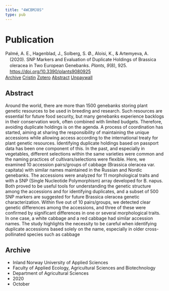 ```yaml
---
title: "4WCBMJ8S"
type: pub
---
```

<h1>Publication</h1>
<article id="csl-bib-container-4WCBMJ8S" class="csl-bib-container">
  <div class="csl-bib-body" style="line-height: 1.35; padding-left: 1em; text-indent:-1em;">
  <div class="csl-entry">Palm&#xE9;, A. E., Hagenblad, J., Solberg, S. &#xD8;., Aloisi, K., &amp; Artemyeva, A. (2020). SNP Markers and Evaluation of Duplicate Holdings of Brassica oleracea in Two European Genebanks. <i>Plants</i>, <i>9</i>(8), 925. <a href="https://doi.org/10.3390/plants9080925">https://doi.org/10.3390/plants9080925</a></div>
</div>
  <div class="csl-bib-buttons">
    <a href="#taxonomy-article-4WCBMJ8S" class="csl-bib-button">Archive</a>
    <a href="https://app.cristin.no/results/show.jsf?id=1838334" alt="Cristin URL" class="csl-bib-button">Cristin</a>
    <a href="http://zotero.org/groups/5402882/items/4WCBMJ8S" alt="Zotero URL" class="csl-bib-button">Zotero</a>
    <a href="#abstract-article-4WCBMJ8S" class="csl-bib-button">Abstract</a>
    <a href="https://www.mdpi.com/2223-7747/9/8/925/pdf" class="csl-bib-button">Unpaywall</a>
  </div>
  <div id="csl-bib-meta-container-4WCBMJ8S"></div>
</article>
<div id="csl-bib-meta-4WCBMJ8S" class="csl-bib-meta">
  <article id="abstract-article-4WCBMJ8S" class="abstract-article">
    <h1>Abstract</h1>
    Around the world, there are more than 1500 genebanks storing plant genetic resources to be used in breeding and research. Such resources are essential for future food security, but many genebanks experience backlogs in their conservation work, often combined with limited budgets. Therefore, avoiding duplicate holdings is on the agenda. A process of coordination has started, aiming at sharing the responsibility of maintaining the unique accessions while allowing access according to the international treaty for plant genetic resources. Identifying duplicate holdings based on passport data has been one component of this. In the past, and especially in vegetables, different selections within the same varieties were common and the naming practices of cultivars/selections were flexible. Here, we examined 10 accession pairs/groups of cabbage (Brassica oleracea var. capitata) with similar names maintained in the Russian and Nordic genebanks. The accessions were analyzed for 11 morphological traits and with a SNP (Single Nucleotide Polymorphism) array developed for B. napus. Both proved to be useful tools for understanding the genetic structure among the accessions and for identifying duplicates, and a subset of 500 SNP markers are suggested for future Brassica oleracea genetic characterization. Within five out of 10 pairs/groups, we detected clear genetic differences among the accessions, and three of these were confirmed by significant differences in one or several morphological traits. In one case, a white cabbage and a red cabbage had similar accession names. The study highlights the necessity to be careful when identifying duplicate accessions based solely on the name, especially in older cross-pollinated species such as cabbage
  </article>
  <article id="taxonomy-article-4WCBMJ8S" class="taxonomy-article">
    <h1>Archive</h1>
    <ul>
      <li>Inland Norway University of Applied Sciences</li>
      <li>Faculty of Applied Ecology, Agricultural Sciences and Biotechnology</li>
      <li>Department of Agricultural Sciences</li>
      <li>2020</li>
      <li>October</li>
    </ul>
  </article>
</div>
